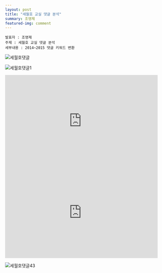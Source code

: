 ```yaml
---
layout: post
title: "세월호 교실 댓글 분석"
summary: 조영제
featured-img: comment
---
```


```
발표자 : 조영제
주제 : 세월호 교실 댓글 분석
세부내용 : 2014~2015 댓글 키워드 변환
```

![세월호댓글](https://djschool.github.io/postimages/세월호댓글0.jpg)

![세월호댓글1](https://djschool.github.io/postimages/세월호댓글1.jpg)

<html><body>
<iframe width="500" height="300" scrolling="no" frameborder="no" src="https://fusiontables.google.com/embedviz?containerId=googft-gviz-canvas&amp;viz=GVIZ&amp;t=GRAPH&amp;gc=false&amp;gd=false&amp;sdb=1&amp;rmax=100000&amp;uiversion=2&amp;q=select+col0%2C+col1+from+1JI_pHidcum7DGo-TRI9vvxW2N-sA1AuIhUgtCvm0&amp;qrs=+where+col0+%3E%3D+&amp;qre=+and+col0+%3C%3D+&amp;qe=&amp;state=%7B%22ps%22%3A%221_e_4c_-1a_16_2c_-1i_19_-2x_o_2j_e_22_2l_1u_k_1r_44_-32_v_-2m_-q_1h_7d_-3e_2w_8d_3d_2n_1m_-3l_3o_-9_-1o_48_4x_19_18_-47_-u_60_22_20_h_13_-j_u_-1o_-1k_3a_3a_-2_20_-5k_-12_5z_3q_25_68_ab_-4j_10_7u_-17_1b_-49_2_s_-1e_-3v_7c_-d_-l_22_-6e_-16_2v_9j_3r_2r_1y_-4m_3i_-q_7_3m_1d_-1l_1m_78_2r_28_80_72_y_p_43_2x_ag_3f_24_gk_y_1w_g3_4s_6t_-d_36_2c_h4_-4o_50_3s_p_5p_5j_-m_1o_2f_-2f_m_-v_42_63_76_-4d_2k_l_36_2g_fa_-1m_1d_eo_-5k_7_41_31_1f_fa_-5v_1g_5w_-2e_9_cj_6j_2s_3_-3u_c_-1r_-4l_1n_64_22_q_bp_2f_2y_9m_4k_2z_aa_43_30_b6_2z_1p_8q_72_11_8n_-11_3j_7t_-40_1t_1q_-2a_1v_fu_44_3y_-j_-2i_40_-77_60_44_32_-24_12_6t_-1d_49_42_1d_4d_4u_74_4g_93_-2w_4h_5o_-1e_4i_c0_-6q_4m_-22_-2b_4r_8h_-3w_4s_9f_-49_4z_-9n_4v_r_-2k_-35_51_8b_-33_5e_2x_-3j_21_-4n_u_5t_8z_-77_0_-2k_-79_t_-3i_-25_g_-ai_-41_1c_-3g_-16_6n_-3w_14_2d_-1p_-b_72_6h_-b_2e_-33_-6_7f_29_2w_7i_5y_3_7t_76_3_84_-36_1n_8l_6e_-7c_j_j_-2_1a_-4o_-1g_2m_-e_2b_l_gr_-2b_2o_1h_-4c_2p_x_-3w_2q_15_-48_k_h8_-1v_n_-y_4s_2t_ds_-12_2u_dz_-g_1e_e7_-53_o_-1g_4i_p_bu_1r_8_4a_3q_1i_-8g_-5y_%22%2C%22cx%22%3A73.55320654967008%2C%22cy%22%3A-54.032943431952624%2C%22sw%22%3A1567.456178904391%2C%22sh%22%3A717.9894292622341%2C%22z%22%3A0.4619357735507323%7D&amp;gco_forceIFrame=true&amp;gco_hasLabelsColumn=true&amp;width=500&amp;height=300"></iframe>


<iframe width="500" height="300" scrolling="no" frameborder="no" src="https://fusiontables.google.com/embedviz?containerId=googft-gviz-canvas&amp;viz=GVIZ&amp;t=GRAPH&amp;gc=false&amp;gd=false&amp;sdb=1&amp;rmax=100000&amp;uiversion=2&amp;q=select+col0%2C+col1+from+1okI2GEVEoA6OmJEIOAKy8BWCfk-QuFVG9wubazTP&amp;qrs=+where+col0+%3E%3D+&amp;qre=+and+col0+%3C%3D+&amp;qe=&amp;state=%7B%22ps%22%3A%221_1_-8o_g_i_-78_38_15_-b4_-10_29_-a3_-u_1p_-7b_-12_o_-aw_2n_w_-a8_r_2z_-61_-1k_l_-7q_-27_2g_-be_z_2n_-6y_h_21_-9u_1r_37_-7q_11_2v_8z_-3n_5n_-7r_g_h_-6r_1j_19_-7w_-f_27_-6z_28_j_-66_1d_81_-7w_23_2s_-9a_-i_45_-cr_-2f_48_-8w_-v_8e_cz_31_4v_-a0_-7_54_-by_-1t_g_-6f_2f_5f_-6j_44_2h_-bn_1y_65_-6k_-3_6g_-5w_4v_3z_-92_1r_25_-7w_1k_6_-93_-1y_1l_73_-1c_3p_4c_-43_3r_-56_-28_r_-bv_32_p_-b3_3o_6w_-5z_2q_7m_-9b_1c_30_-6b_-h_1h_-9n_-1v_2f_-7h_-5w_0_-9g_j_3v_-8b_-k_3y_-93_2r_d_-c5_-r_2i_-bl_-1_1r_-8m_-n_4f_-5z_9_s_-9w_2e_4t_-9k_z_1g_-5a_-u_2w_7l_-w_58_-9m_5_3i_-5z_p_8n_-bd_-1z_8s_-76_48_8z_-69_-10_5j_-8r_1a_28_-ad_-1u_5o_-8d_18_5p_-7k_2_32_-5t_-2i_1i_-8r_-2g_6q_-8l_-1m_38_a4_19_3c_2f_10_7o_-4a_-2k_3d_4o_1w_1z_9s_-u_20_-6c_3l_7_-9b_-2w_22_-a6_2n_23_-9q_2q_24_-bz_-1e_m_2c_-45_26_-88_2g_n_1g_-3z_8_1h_2o_9_20_3f_2a_93_3d_2b_9o_42_2c_c3_8_2d_c4_15_2e_-6k_-5v_q_-bh_3d_a_77_1g_b_6j_t_t_8a_4p_2j_1e_4l_2k_2a_4r_2l_-1m_-51_2m_-q_-4t_u_7o_40_2o_e4_-p_2p_d8_-v_2q_b7_-28_2r_b1_-1c_v_-b5_h_2t_-au_-a_2u_82_-3m_c_-d3_-s_x_-5u_1u_2x_e3_-2b_2y_dq_-35_y_e9_10_z_dd_r_31_-54_-1r_10_-ec_-59_33_-54_-1e_34_bf_3p_35_at_31_36_9r_-35_11_-ez_-4m_12_2c_-2l_39_9b_u_3a_9r_23_3b_2s_1u_13_24_-1q_14_-c2_-14_3e_4y_2r_3f_4f_11_3g_ce_-39_3h_cj_-2d_6z_-9g_-1f_71_9l_-4c_3k_-cj_3q_3l_-cs_39_3m_42_3w_3n_3r_4q_3o_3v_-3c_16_-et_55_3q_-7w_3x_17_-f4_4a_3s_-4q_-32_3t_6c_-45_3u_5y_-3c_18_-7u_-1d_3w_-86_-1i_3x_-7k_44_e_j_-4t_1a_6k_35_40_-6s_-1v_41_-6z_-1z_42_-78_-20_43_-6l_-1o_44_-di_-2z_1b_7d_2r_46_4d_-t_47_3t_-1j_1c_-bh_4i_2_5f_4r_%22%2C%22cx%22%3A-190.4322291336942%2C%22cy%22%3A-13.939738910123019%2C%22sw%22%3A1272.0068043219285%2C%22sh%22%3A582.655803552443%2C%22z%22%3A-0.7459582618346349%7D&amp;gco_forceIFrame=true&amp;gco_hasLabelsColumn=true&amp;width=500&amp;height=300"></iframe>

</body></html>

![세월호댓글43](https://djschool.github.io/postimages/세월호댓글43.jpg)